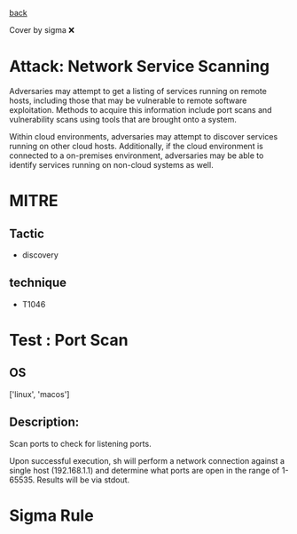 [back](../index.md)

Cover by sigma :x: 

# Attack: Network Service Scanning

 Adversaries may attempt to get a listing of services running on remote hosts, including those that may be vulnerable to remote software exploitation. Methods to acquire this information include port scans and vulnerability scans using tools that are brought onto a system. 

Within cloud environments, adversaries may attempt to discover services running on other cloud hosts. Additionally, if the cloud environment is connected to a on-premises environment, adversaries may be able to identify services running on non-cloud systems as well.

# MITRE
## Tactic
  - discovery

## technique
  - T1046

# Test : Port Scan

## OS

 ['linux', 'macos']

## Description:

 Scan ports to check for listening ports.

Upon successful execution, sh will perform a network connection against a single host (192.168.1.1) and determine what ports are open in the range of 1-65535. Results will be via stdout.


# Sigma Rule
